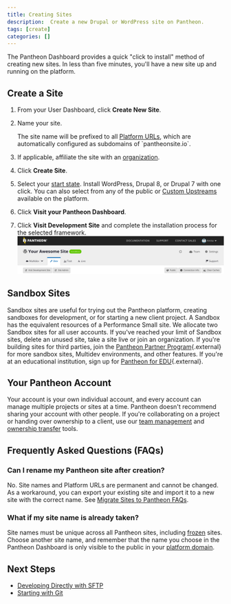 ```yaml
---
title: Creating Sites
description:  Create a new Drupal or WordPress site on Pantheon.
tags: [create]
categories: []
---
```

The Pantheon Dashboard provides a quick "click to install" method of creating new sites. In less than five minutes, you'll have a new site up and running on the platform.

## Create a Site

1.  From your User Dashboard, click **Create New Site**.
2.  Name your site.

    <Alert title="Note" type="info">
    The site name will be prefixed to all <a href="/docs/domains/#platform-domains">Platform URLs</a>, which are automatically configured as subdomains of `pantheonsite.io`.
    </Alert>
3.  If applicable, affiliate the site with an [organization](/docs/organization-dashboard/#new-sites).
4.  Click **Create Site**.
5.  Select your [start state](/docs/start-state). Install WordPress, Drupal 8, or Drupal 7 with one click. You can also select from any of the public or [Custom Upstreams](/docs/custom-upstream) available on the platform.
6.  Click **Visit your Pantheon Dashboard**.
7.  Click **Visit Development Site** and complete the installation process for the selected framework.
 ![Visit development site button](/source/docs/assets/images/dashboard/visit-development-site.png)

## Sandbox Sites

Sandbox sites are useful for trying out the Pantheon platform, creating sandboxes for development, or for starting a new client project. A Sandbox has the equivalent resources of a Performance Small site. We allocate two Sandbox sites for all user accounts. If you've reached your limit of Sandbox sites, delete an unused site, take a site live or join an organization. If you're building sites for third parties, join the [Pantheon Partner Program](http://pantheon.io/agencies/partner-program){.external} for more sandbox sites, Multidev environments, and other features. If you're at an educational institution, sign up for [Pantheon for EDU](https://pantheon.io/pantheon-top-edu){.external}.

## Your Pantheon Account
Your account is your own individual account, and every account can manage multiple projects or sites at a time. Pantheon doesn't recommend sharing your account with other people. If you're collaborating on a project or handing over ownership to a client, use our [team management](/docs/team-management) and [ownership transfer](/docs/site-owner-faq/#billing-tasks) tools.

## Frequently Asked Questions (FAQs)

### Can I rename my Pantheon site after creation?
No. Site names and Platform URLs are permanent and cannot be changed. As a workaround, you can export your existing site and import it to a new site with the correct name. See <a href="/docs/migrate/#how-do-i-clone-an-existing-pantheon-site" data-proofer-ignore>Migrate Sites to Pantheon FAQs</a>.

### What if my site name is already taken?

Site names must be unique across all Pantheon sites, including [frozen](/docs/platform-considerations/#inactive-site-freezing) sites. Choose another site name, and remember that the name you choose in the Pantheon Dashboard is only visible to the public in your [platform domain](/docs/domains/#platform-domains).

## Next Steps
 - [Developing Directly with SFTP](/docs/sftp/)
 - [Starting with Git](/docs/git/)
